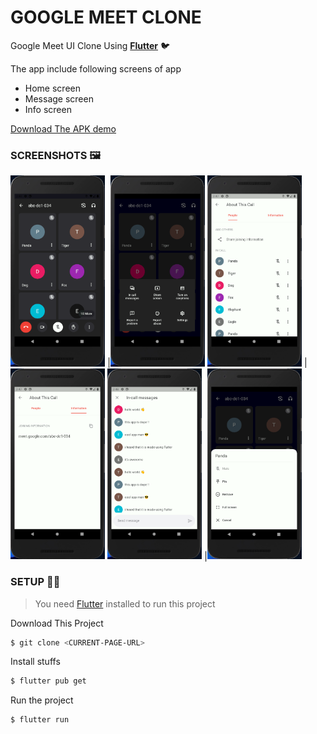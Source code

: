 # GOOGLE MEET CLONE

Google Meet UI Clone Using <a href="https://flutter.dev">__Flutter__</a> 🐦

The app include following screens of app

- Home screen
- Message screen
- Info screen

<a href="https://github.com/your-code-is-my-property/google-meet-clone/raw/master/apk/google-meet-demo.apk">Download The APK demo</a>

### SCREENSHOTS 🖼️

<img src="./screenshots/screenshot1.png" width="30%" />
|<img src="./screenshots/screenshot2.png" width="30%" />

<img src="./screenshots/screenshot3.png" width="30%" />
|<img src="./screenshots/screenshot4.png" width="30%" />

<img src="./screenshots/screenshot5.png" width="30%" />
|<img src="./screenshots/screenshot6.png" width="30%" />

### SETUP 👷‍♂️

> You need <a href="https://flutter.dev">Flutter</a> installed to run this project

Download This Project

```bash
$ git clone <CURRENT-PAGE-URL>
```

Install stuffs

```bash
$ flutter pub get
```

Run the project

```bash
$ flutter run
```

